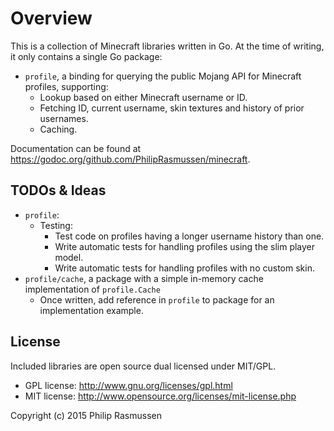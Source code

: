 # Overview
This is a collection of Minecraft libraries written in Go.
At the time of writing, it only contains a single Go package:

  - `profile`, a binding for querying the public Mojang API for Minecraft profiles, supporting:
    - Lookup based on either Minecraft username or ID.
    - Fetching ID, current username, skin textures and history of prior usernames.
    - Caching.

Documentation can be found at https://godoc.org/github.com/PhilipRasmussen/minecraft.

TODOs & Ideas
-------------
  - `profile`:
    - Testing:
      - Test code on profiles having a longer username history than one.
      - Write automatic tests for handling profiles using the slim player model.
      - Write automatic tests for handling profiles with no custom skin.
  - `profile/cache`, a package with a simple in-memory cache implementation of `profile.Cache`
    - Once written, add reference in `profile` to package for an implementation example.

License
-------
Included libraries are open source dual licensed under MIT/GPL.

  - GPL license: http://www.gnu.org/licenses/gpl.html
  - MIT license: http://www.opensource.org/licenses/mit-license.php

Copyright (c) 2015 Philip Rasmussen